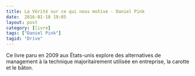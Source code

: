 ```yaml
---
title: La Vérité sur ce qui nous motive - Daniel Pink
date:  2016-01-18 19:05
layout: post
category: [livre]
tags: ["Daniel Pink"]
tagid: "Drive"
---
```


Ce livre paru en 2009 aux États-unis explore des alternatives de management à la technique majoritairement utilisée en entreprise, la carotte et le bâton.
